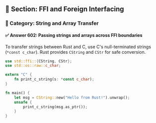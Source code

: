 ## 📘 Section: FFI and Foreign Interfacing  
### 🔹 Category: String and Array Transfer  
#### ✅ Answer 602: Passing strings and arrays across FFI boundaries

To transfer strings between Rust and C, use C's null-terminated strings (`*const c_char`). Rust provides `CString` and `CStr` for safe conversion.

```rust
use std::ffi::{CString, CStr};
use std::os::raw::c_char;

extern "C" {
    fn print_c_string(s: *const c_char);
}

fn main() {
    let msg = CString::new("Hello from Rust!").unwrap();
    unsafe {
        print_c_string(msg.as_ptr());
    }
}
```
